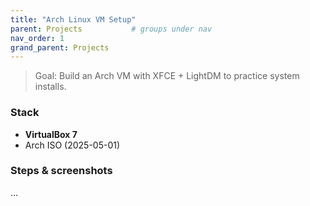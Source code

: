 ```yaml
---
title: "Arch Linux VM Setup"
parent: Projects           # groups under nav
nav_order: 1
grand_parent: Projects
---
```


> Goal: Build an Arch VM with XFCE + LightDM to practice system installs.

### Stack
* **VirtualBox 7**
* Arch ISO (2025-05-01)

### Steps & screenshots
…

